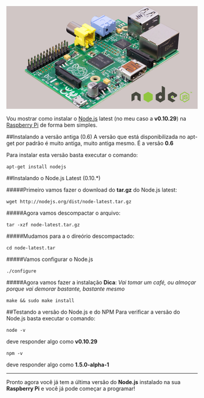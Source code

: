 ![Instalando Node.js latest na Raspberry Pi](/assets/img/blog/raspberry-nodejs.jpg "Instalando Node.js latest na Raspberry Pi")

Vou mostrar como instalar o [Node.js](http://nodejs.org) latest (no meu caso a **v0.10.29**) na [Raspberry Pi](http://www.raspberrypi.org) de forma bem simples.

##Instalando a versão antiga (0.6)
A versão que está disponibilizada no apt-get por padrão é muito antiga, muito antiga mesmo. É a versão **0.6**

Para instalar esta versão basta executar o comando:
```
apt-get install nodejs
```

##Instalando o Node.js Latest (0.10.*)

#####Primeiro vamos fazer o download do **tar.gz** do Node.js latest:
```
wget http://nodejs.org/dist/node-latest.tar.gz
```

#####Agora vamos descompactar o arquivo:
```
tar -xzf node-latest.tar.gz
```

#####Mudamos para a o direório descompactado:
```
cd node-latest.tar
```

#####Vamos configurar o Node.js
```
./configure
```

#####Agora vamos fazer a instalação
**Dica**: *Vai tomar um café, ou almoçar porque vai demorar bastante, bastante mesmo*
```
make && sudo make install
```

##Testando a versão do Node.js e do NPM
Para verificar a versão do Node.js basta executar o comando:
```
node -v
```
deve responder algo como **v0.10.29**

```
npm -v
```
deve responder algo como **1.5.0-alpha-1**

***

Pronto agora você já tem a última versão do **Node.js** instalado na sua **Raspberry Pi** e você já pode começar a programar!
